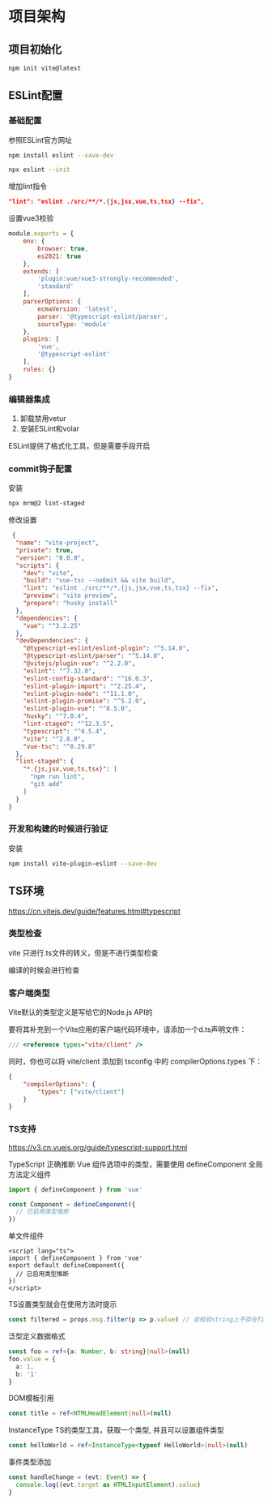 # 项目架构

## 项目初始化

```bash
npm init vite@latest
```

## ESLint配置

### 基础配置

参照ESLint官方网址

```bash
npm install eslint --save-dev

npx eslint --init
```

增加lint指令

```json
"lint": "eslint ./src/**/*.{js,jsx,vue,ts,tsx} --fix",
```

设置vue3校验

```js
module.exports = {
    env: {
        browser: true,
        es2021: true
    },
    extends: [
        'plugin:vue/vue3-strongly-recommended',
        'standard'
    ],
    parserOptions: {
        ecmaVersion: 'latest',
        parser: '@typescript-eslint/parser',
        sourceType: 'module'
    },
    plugins: [
        'vue',
        '@typescript-eslint'
    ],
    rules: {}
}
```

### 编辑器集成

1. 卸载禁用vetur
2. 安装ESLint和volar

ESLint提供了格式化工具，但是需要手段开启

### commit钩子配置

安装

```bash
npx mrm@2 lint-staged
```

修改设置

```json
 {
  "name": "vite-project",
  "private": true,
  "version": "0.0.0",
  "scripts": {
    "dev": "vite",
    "build": "vue-tsc --noEmit && vite build",
    "lint": "eslint ./src/**/*.{js,jsx,vue,ts,tsx} --fix",
    "preview": "vite preview",
    "prepare": "husky install"
  },
  "dependencies": {
    "vue": "^3.2.25"
  },
  "devDependencies": {
    "@typescript-eslint/eslint-plugin": "^5.14.0",
    "@typescript-eslint/parser": "^5.14.0",
    "@vitejs/plugin-vue": "^2.2.0",
    "eslint": "^7.32.0",
    "eslint-config-standard": "^16.0.3",
    "eslint-plugin-import": "^2.25.4",
    "eslint-plugin-node": "^11.1.0",
    "eslint-plugin-promise": "^5.2.0",
    "eslint-plugin-vue": "^8.5.0",
    "husky": "^7.0.4",
    "lint-staged": "^12.3.5",
    "typescript": "^4.5.4",
    "vite": "^2.8.0",
    "vue-tsc": "^0.29.8"
  },
  "lint-staged": {
    "*.{js,jsx,vue,ts,tsx}": [
      "npm run lint",
      "git add"
    ]
  }
}
 ```

### 开发和构建的时候进行验证

安装

```bash
npm install vite-plugin-eslint --save-dev
```

## TS环境

https://cn.vitejs.dev/guide/features.html#typescript

### 类型检查

vite 只进行.ts文件的转义，但是不进行类型检查

编译的时候会进行检查

### 客户端类型

Vite默认的类型定义是写给它的Node.js API的

要将其补充到一个Vite应用的客户端代码环境中，请添加一个d.ts声明文件：

```ts
/// <reference types="vite/client" />
```

同时，你也可以将 vite/client 添加到 tsconfig 中的 compilerOptions.types 下：

```json
{
    "compilerOptions": {
        "types": ["vite/client"]
    }
}
```

### TS支持

https://v3.cn.vuejs.org/guide/typescript-support.html

TypeScript 正确推断 Vue 组件选项中的类型，需要使用 defineComponent 全局方法定义组件

```ts
import { defineComponent } from 'vue'

const Component = defineComponent({
  // 已启用类型推断
})
```

单文件组件

```vue
<script lang="ts">
import { defineComponent } from 'vue'
export default defineComponent({
  // 已启用类型推断
})
</script>
```

TS设置类型就会在使用方法时提示

```ts
const filtered = props.msg.filter(p => p.value) // 会校验string上不存在filter
```

泛型定义数据格式

```ts
const foo = ref<{a: Number, b: string}|null>(null)
foo.value = {
  a: 1, 
  b: '1'
}
```

DOM模板引用

```ts
const title = ref<HTMLHeadElement|null>(null)
```

InstanceType TS的类型工具，获取一个类型, 并且可以设置组件类型

```ts
const helloWorld = ref<InstanceType<typeof HelloWorld>|null>(null)
```

事件类型添加

```ts
const handleChange = (evt: Event) => {
  console.log((evt.target as HTMLInputElement).value)
}
```
